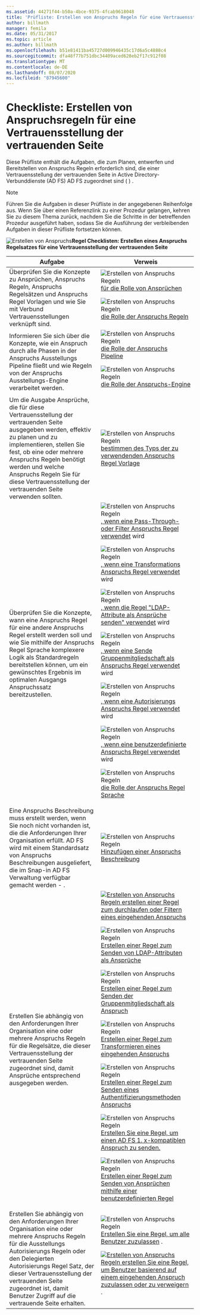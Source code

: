 ```yaml
---
ms.assetid: 44271f44-b50a-4bce-9375-4fcab9618048
title: 'Prüfliste: Erstellen von Anspruchs Regeln für eine Vertrauensstellung der vertrauenden'
author: billmath
manager: femila
ms.date: 05/31/2017
ms.topic: article
ms.author: billmath
ms.openlocfilehash: b51e81411ba45727d009946435c17d6a5c4888c4
ms.sourcegitcommit: dfa48f77b751dbc34409aced628eb2f17c912f08
ms.translationtype: MT
ms.contentlocale: de-DE
ms.lasthandoff: 08/07/2020
ms.locfileid: "87945600"
---
```

# <a name="checklist-creating-claim-rules-for-a-relying-party-trust"></a>Checkliste: Erstellen von Anspruchsregeln für eine Vertrauensstellung der vertrauenden Seite

Diese Prüfliste enthält die Aufgaben, die zum Planen, entwerfen und Bereitstellen von Anspruchs Regeln erforderlich sind, die einer Vertrauensstellung der vertrauenden Seite in Active Directory-Verbunddienste (AD FS) AD FS zugeordnet sind \( \) .

> [!NOTE]
> Führen Sie die Aufgaben in dieser Prüfliste in der angegebenen Reihenfolge aus. Wenn Sie über einen Referenzlink zu einer Prozedur gelangen, kehren Sie zu diesem Thema zurück, nachdem Sie die Schritte in der betreffenden Prozedur ausgeführt haben, sodass Sie die Ausführung der verbleibenden Aufgaben in dieser Prüfliste fortsetzen können.

![Erstellen von Anspruchs](media/2b05dce3-938f-4168-9b8f-1f4398cbdb9b.gif)**Regel Checklisten: Erstellen eines Anspruchs Regelsatzes für eine Vertrauensstellung der vertrauenden Seite**

|Aufgabe|Verweis|
|--------|-------------|
|Überprüfen Sie die Konzepte zu Ansprüchen, Anspruchs Regeln, Anspruchs Regelsätzen und Anspruchs Regel Vorlagen und wie Sie mit Verbund Vertrauensstellungen verknüpft sind.|![Erstellen von Anspruchs Regeln](media/faa393df-4856-4431-9eda-4f4e5be72a90.gif)[für die Rolle von Ansprüchen](../../ad-fs/technical-reference/The-Role-of-Claims.md)<p>![Erstellen von Anspruchs Regeln](media/faa393df-4856-4431-9eda-4f4e5be72a90.gif)[die Rolle der Anspruchs Regeln](../../ad-fs/technical-reference/The-Role-of-Claim-Rules.md)|
|Informieren Sie sich über die Konzepte, wie ein Anspruch durch alle Phasen in der Anspruchs Ausstellungs Pipeline fließt und wie Regeln von der Anspruchs Ausstellungs-Engine verarbeitet werden.|![Erstellen von Anspruchs Regeln](media/faa393df-4856-4431-9eda-4f4e5be72a90.gif)[die Rolle der Anspruchs Pipeline](../../ad-fs/technical-reference/The-Role-of-the-Claims-Pipeline.md)<p>![Erstellen von Anspruchs Regeln](media/faa393df-4856-4431-9eda-4f4e5be72a90.gif)[die Rolle der Anspruchs-Engine](../../ad-fs/technical-reference/The-Role-of-the-Claims-Engine.md)|
|Um die Ausgabe Ansprüche, die für diese Vertrauensstellung der vertrauenden Seite ausgegeben werden, effektiv zu planen und zu implementieren, stellen Sie fest, ob eine oder mehrere Anspruchs Regeln benötigt werden und welche Anspruchs Regeln Sie für diese Vertrauensstellung der vertrauenden Seite verwenden sollten.|![Erstellen von Anspruchs Regeln](media/faa393df-4856-4431-9eda-4f4e5be72a90.gif)[bestimmen des Typs der zu verwendenden Anspruchs Regel Vorlage](../../ad-fs/technical-reference/Determine-the-Type-of-Claim-Rule-Template-to-Use.md)|
|Überprüfen Sie die Konzepte, wann eine Anspruchs Regel für eine andere Anspruchs Regel erstellt werden soll und wie Sie mithilfe der Anspruchs Regel Sprache komplexere Logik als Standardregeln bereitstellen können, um ein gewünschtes Ergebnis im optimalen Ausgangs Anspruchssatz bereitzustellen.|![Erstellen von Anspruchs Regeln](media/faa393df-4856-4431-9eda-4f4e5be72a90.gif)[, wenn eine Pass-Through-oder Filter Anspruchs Regel verwendet](../../ad-fs/technical-reference/When-to-Use-a-Pass-Through-or-Filter-Claim-Rule.md) wird<p>![Erstellen von Anspruchs Regeln](media/faa393df-4856-4431-9eda-4f4e5be72a90.gif)[, wenn eine Transformations Anspruchs Regel verwendet](../../ad-fs/technical-reference/When-to-Use-a-Transform-Claim-Rule.md) wird<p>![Erstellen von Anspruchs Regeln](media/faa393df-4856-4431-9eda-4f4e5be72a90.gif)[, wenn die Regel "LDAP-Attribute als Ansprüche senden" verwendet](../../ad-fs/technical-reference/When-to-Use-a-Send-LDAP-Attributes-as-Claims-Rule.md) wird<p>![Erstellen von Anspruchs Regeln](media/faa393df-4856-4431-9eda-4f4e5be72a90.gif)[, wenn eine Sende Gruppenmitgliedschaft als Anspruchs Regel verwendet](../../ad-fs/technical-reference/When-to-Use-a-Send-Group-Membership-as-a-Claim-Rule.md) wird<p>![Erstellen von Anspruchs Regeln](media/faa393df-4856-4431-9eda-4f4e5be72a90.gif)[, wenn eine Autorisierungs Anspruchs Regel verwendet](../../ad-fs/technical-reference/When-to-Use-an-Authorization-Claim-Rule.md) wird<p>![Erstellen von Anspruchs Regeln](media/faa393df-4856-4431-9eda-4f4e5be72a90.gif)[, wenn eine benutzerdefinierte Anspruchs Regel verwendet](../../ad-fs/technical-reference/When-to-Use-a-Custom-Claim-Rule.md) wird<p>![Erstellen von Anspruchs Regeln](media/faa393df-4856-4431-9eda-4f4e5be72a90.gif)[die Rolle der Anspruchs Regel Sprache](../../ad-fs/technical-reference/The-Role-of-the-Claim-Rule-Language.md)|
|Eine Anspruchs Beschreibung muss erstellt werden, wenn Sie noch nicht vorhanden ist, die die Anforderungen Ihrer Organisation erfüllt. AD FS wird mit einem Standardsatz von Anspruchs Beschreibungen ausgeliefert, die im Snap-in AD FS Verwaltung verfügbar gemacht werden \- .|![Erstellen von Anspruchs Regeln](media/15dd35b6-6cc6-421f-93f8-7109920e7144.gif)[Hinzufügen einer Anspruchs Beschreibung](../../ad-fs/operations/Add-a-Claim-Description.md)|
|Erstellen Sie abhängig von den Anforderungen Ihrer Organisation eine oder mehrere Anspruchs Regeln für die Regelsätze, die dieser Vertrauensstellung der vertrauenden Seite zugeordnet sind, damit Ansprüche entsprechend ausgegeben werden.|![](media/15dd35b6-6cc6-421f-93f8-7109920e7144.gif)[Erstellen von Anspruchs Regeln erstellen einer Regel zum durchlaufen oder Filtern eines eingehenden Anspruchs](../../ad-fs/operations/Create-a-Rule-to-Pass-Through-or-Filter-an-Incoming-Claim.md)<p>![Erstellen von Anspruchs Regeln](media/15dd35b6-6cc6-421f-93f8-7109920e7144.gif)[Erstellen einer Regel zum Senden von LDAP-Attributen als Ansprüche](../../ad-fs/operations/Create-a-Rule-to-Send-LDAP-Attributes-as-Claims.md)<p>![Erstellen von Anspruchs Regeln](media/15dd35b6-6cc6-421f-93f8-7109920e7144.gif)[Erstellen einer Regel zum Senden der Gruppenmitgliedschaft als Anspruch](../../ad-fs/operations/Create-a-Rule-to-Send-Group-Membership-as-a-Claim.md)<p>![Erstellen von Anspruchs Regeln](media/15dd35b6-6cc6-421f-93f8-7109920e7144.gif)[Erstellen einer Regel zum Transformieren eines eingehenden Anspruchs](../../ad-fs/operations/Create-a-Rule-to-Transform-an-Incoming-Claim.md)<p>![Erstellen von Anspruchs Regeln](media/15dd35b6-6cc6-421f-93f8-7109920e7144.gif)[Erstellen einer Regel zum Senden eines Authentifizierungsmethoden Anspruchs](../../ad-fs/operations/Create-a-Rule-to-Send-an-Authentication-Method-Claim.md)<p>![Erstellen von Anspruchs Regeln](media/15dd35b6-6cc6-421f-93f8-7109920e7144.gif)[Erstellen Sie eine Regel, um einen AD FS 1. x-kompatiblen Anspruch zu senden.](../../ad-fs/operations/Create-a-Rule-to-Send-an-AD-FS-1x-Compatible-Claim.md)<p>![Erstellen von Anspruchs Regeln](media/15dd35b6-6cc6-421f-93f8-7109920e7144.gif)[Erstellen einer Regel zum Senden von Ansprüchen mithilfe einer benutzerdefinierten Regel](../../ad-fs/operations/Create-a-Rule-to-Send-Claims-Using-a-Custom-Rule.md)|
|Erstellen Sie abhängig von den Anforderungen Ihrer Organisation eine oder mehrere Anspruchs Regeln für die Ausstellungs Autorisierungs Regeln oder den Delegierten Autorisierungs Regel Satz, der dieser Vertrauensstellung der vertrauenden Seite zugeordnet ist, damit Benutzer Zugriff auf die vertrauende Seite erhalten.|![Erstellen von Anspruchs Regeln](media/15dd35b6-6cc6-421f-93f8-7109920e7144.gif)[Erstellen Sie eine Regel, um alle Benutzer zuzulassen](../../ad-fs/operations/Create-a-Rule-to-Permit-All-Users.md) .<p>![](media/15dd35b6-6cc6-421f-93f8-7109920e7144.gif)[Erstellen von Anspruchs Regeln erstellen Sie eine Regel, um Benutzer basierend auf einem eingehenden Anspruch zuzulassen oder zu verweigern](../../ad-fs/operations/Create-a-Rule-to-Permit-or-Deny-Users-Based-on-an-Incoming-Claim.md) .|
